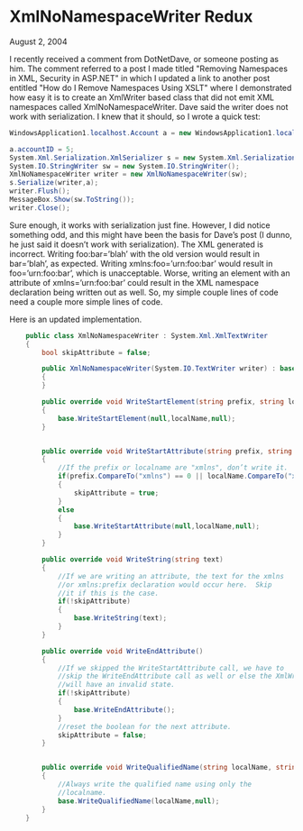 # XmlNoNamespaceWriter Redux

August 2, 2004

I recently received a comment from DotNetDave, or someone posting as him.  The comment referred to a post I made titled "Removing Namespaces in XML, Security in ASP.NET" in which I updated a link to another post entitled "How do I Remove Namespaces Using XSLT" where I demonstrated how easy it is to create an XmlWriter based class that did not emit XML namespaces called XmlNoNamespaceWriter.  Dave said the writer does not work with serialization.  I knew that it should, so I wrote a quick test:

````csharp
WindowsApplication1.localhost.Account a = new WindowsApplication1.localhost.Account();

a.accountID = 5;
System.Xml.Serialization.XmlSerializer s = new System.Xml.Serialization.XmlSerializer(a.GetType());
System.IO.StringWriter sw = new System.IO.StringWriter();
XmlNoNamespaceWriter writer = new XmlNoNamespaceWriter(sw);
s.Serialize(writer,a);
writer.Flush();
MessageBox.Show(sw.ToString());
writer.Close();
````

Sure enough, it works with serialization just fine.  However, I did notice something odd, and this might have been the basis for Dave’s post (I dunno, he just said it doesn’t work with serialization).  The XML generated is incorrect.  Writing  foo:bar=’blah’ with the old version would result in bar=’blah’, as expected.  Writing xmlns:foo=’urn:foo:bar’ would result in foo=’urn:foo:bar’, which is unacceptable.  Worse, writing an element with an attribute of xmlns=’urn:foo:bar’ could result in the XML namespace declaration being written out as well.  So, my simple couple lines of code need a couple more simple lines of code.

Here is an updated implementation.

````csharp
    public class XmlNoNamespaceWriter : System.Xml.XmlTextWriter 
    {
        bool skipAttribute = false;

        public XmlNoNamespaceWriter(System.IO.TextWriter writer) : base(writer)
        {
        }

        public override void WriteStartElement(string prefix, string localName, string ns)
        {
            base.WriteStartElement(null,localName,null);
        }


        public override void WriteStartAttribute(string prefix, string localName, string ns)
        {
            //If the prefix or localname are "xmlns", don’t write it.
            if(prefix.CompareTo("xmlns") == 0 || localName.CompareTo("xmlns")==0)
            {
                skipAttribute = true;                
            }
            else
            {
                base.WriteStartAttribute(null,localName,null);
            }
        }

        public override void WriteString(string text)
        {
            //If we are writing an attribute, the text for the xmlns
            //or xmlns:prefix declaration would occur here.  Skip
            //it if this is the case.
            if(!skipAttribute)
            {
                base.WriteString(text);
            }
        }

        public override void WriteEndAttribute()
        {
            //If we skipped the WriteStartAttribute call, we have to
            //skip the WriteEndAttribute call as well or else the XmlWriter
            //will have an invalid state.
            if(!skipAttribute)
            {
                base.WriteEndAttribute();
            }
            //reset the boolean for the next attribute.
            skipAttribute = false;
        }


        public override void WriteQualifiedName(string localName, string ns)
        {
            //Always write the qualified name using only the
            //localname.
            base.WriteQualifiedName(localName,null);
        }
    }
````